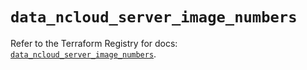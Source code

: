 # `data_ncloud_server_image_numbers`

Refer to the Terraform Registry for docs: [`data_ncloud_server_image_numbers`](https://registry.terraform.io/providers/navercloudplatform/ncloud/4.0.4/docs/data-sources/server_image_numbers).
